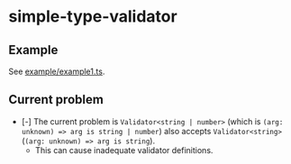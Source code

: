 # simple-type-validator

## Example

See [example/example1.ts](example/example1.ts).

## Current problem

- [-] The current problem is `Validator<string | number>` (which is `(arg: unknown) => arg is string | number`) also accepts `Validator<string>` (`(arg: unknown) => arg is string`).
  - This can cause inadequate validator definitions.
